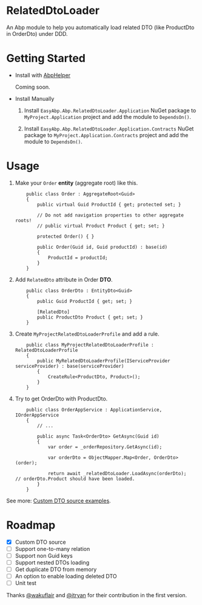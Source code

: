 # RelatedDtoLoader

An Abp module to help you automatically load related DTO (like ProductDto in OrderDto) under DDD.

# Getting Started

* Install with [AbpHelper](https://github.com/EasyAbp/AbpHelper.GUI)

    Coming soon.

* Install Manually

    1. Install `EasyAbp.Abp.RelatedDtoLoader.Application` NuGet package to `MyProject.Application` project and add the module to `DependsOn()`.

    1. Install `EasyAbp.Abp.RelatedDtoLoader.Application.Contracts` NuGet package to `MyProject.Application.Contracts` project and add the module to `DependsOn()`.

# Usage

1. Make your `Order` **entity** (aggregate root) like this.

    ```
        public class Order : AggregateRoot<Guid>
        {
            public virtual Guid ProductId { get; protected set; }
            
            // Do not add navigation properties to other aggregate roots!
            // public virtual Product Product { get; set; }
    
            protected Order() { }
            
            public Order(Guid id, Guid productId) : base(id)
            {
                ProductId = productId;
            }
        }
    ```

1. Add `RelatedDto` attribute in Order **DTO**.

    ```
        public class OrderDto : EntityDto<Guid>
        {
            public Guid ProductId { get; set; }
            
            [RelatedDto]
            public ProductDto Product { get; set; }
        }
    ```

1. Create `MyProjectRelatedDtoLoaderProfile` and add a rule.

    ```
        public class MyProjectRelatedDtoLoaderProfile : RelatedDtoLoaderProfile
        {
            public MyRelatedDtoLoaderProfile(IServiceProvider serviceProvider) : base(serviceProvider)
            {
                CreateRule<ProductDto, Product>();
            }
        }
    ```

1. Try to get OrderDto with ProductDto.

    ```
        public class OrderAppService : ApplicationService, IOrderAppService
        {
            // ...
            
            public async Task<OrderDto> GetAsync(Guid id)
            {
                var order = _orderRepository.GetAsync(id);
    
                var orderDto = ObjectMapper.Map<Order, OrderDto>(order);
                
                return await _relatedDtoLoader.LoadAsync(orderDto);   // orderDto.Product should have been loaded.
            }
        }
    ```

See more: [Custom DTO source examples](doc/CustomDtoSource.md).

# Roadmap

- [x] Custom DTO source
- [ ] Support one-to-many relation
- [ ] Support non Guid keys
- [ ] Support nested DTOs loading
- [ ] Get duplicate DTO from memory
- [ ] An option to enable loading deleted DTO
- [ ] Unit test

Thanks [@wakuflair](https://github.com/wakuflair) and [@itryan](https://github.com/itryan) for their contribution in the first version.
